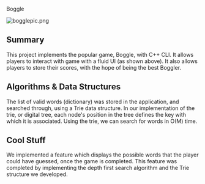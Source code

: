 Boggle

![bogglepic.png](https://s3.amazonaws.com/osamedia/3830918110-bogglepic.png)

## Summary

This project implements the popular game, Boggle, with C++ CLI. It allows players to interact with game with a fluid UI (as shown above). It also allows players to store their scores, with the hope of being the best Boggler.

## Algorithms & Data Structures
The list of valid words (dictionary) was stored in the application, and searched through, using a Trie data structure. In our implementation of the trie, or digital tree, each node's position in the tree defines the key with which it is associated. Using the trie, we can search for words in O(M) time.

## Cool Stuff
We implemented a feature which displays the possible words that the player could have guessed, once the game is completed. This feature was completed by implementing the depth first search algorithm and the Trie structure we developed.
